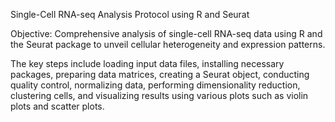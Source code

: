 Single-Cell RNA-seq Analysis Protocol using R and Seurat

Objective:
Comprehensive analysis of single-cell RNA-seq data using R and the Seurat package to unveil cellular heterogeneity and expression patterns.

The key steps include loading input data files, installing necessary packages, preparing data matrices, creating a Seurat object, 
conducting quality control, normalizing data, performing dimensionality reduction, clustering cells, and visualizing results using 
various plots such as violin plots and scatter plots.


